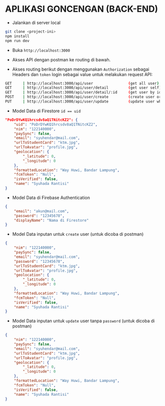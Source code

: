 # APLIKASI GONCENGAN (BACK-END)

-   Jalankan di server local

```bash
git clone <project-ini>
npm install
npm run dev
```

-   Buka `http://localhost:3000`

-   Akses API dengan postman ke routing di bawah.

-   Akses routing berikut dengan menggunakan `Authorization` sebagai Headers dan `token` login sebagai value untuk melakukan request API:

```bash
GET     | http://localhost:3000/api/user                (get all user)
GET     | http://localhost:3000/api/user/detail         (get user self)
GET     | http://localhost:3000/api/user/detail/:id     (get user by id)
POST    | http://localhost:3000/api/user/create         (create user or registration)
PUT     | http://localhost:3000/api/user/update         (update user whitout password)
```

-   Model Data di Firestore `id == uid`

```json
"PoDrDYwKQ1hrcsdv8aQ1TNitcKZ2": {
    "uid": "PoDrDYwKQ1hrcsdv8aQ1TNitcKZ2",
    "nim": "122140000",
    "paySync": false,
    "email": "syuhendar@mail.com",
    "urlToStudentCard": "ktm.jpg",
    "urlToAvatar": "profile.jpg",
    "geolocation": {
        "_latitude": 0,
        "_longitude": 0
    },
    "formattedLocation": "Way Huwi, Bandar Lampung",
    "fcmToken": "Null",
    "isVerified": false,
    "name": "Syuhada Rantisi"
}
```

-   Model Data di Firebase Authentication

```json
{
    "email": "akun@mail.com",
    "password": "12345678",
    "displayName": "Nama di Firestore"
}
```

-   Model Data inputan untuk `create` user (untuk dicoba di postman)

```json
{
    "nim": "122140000",
    "paySync": false,
    "email": "syuhendar@mail.com",
    "password": "12345678",
    "urlToStudentCard": "ktm.jpg",
    "urlToAvatar": "profile.jpg",
    "geolocation": {
        "_latitude": 0,
        "_longitude": 0
    },
    "formattedLocation": "Way Huwi, Bandar Lampung",
    "fcmToken": "Null",
    "isVerified": false,
    "name": "Syuhada Rantisi"
}
```

-   Model Data inputan untuk `update` user tanpa `password` (untuk dicoba di postman)

```json
{
    "nim": "122140000",
    "paySync": false,
    "email": "syuhendar@mail.com",
    "urlToStudentCard": "ktm.jpg",
    "urlToAvatar": "profile.jpg",
    "geolocation": {
        "_latitude": 0,
        "_longitude": 0
    },
    "formattedLocation": "Way Huwi, Bandar Lampung",
    "fcmToken": "Null",
    "isVerified": false,
    "name": "Syuhada Rantisi"
}
```
